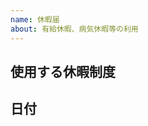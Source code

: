 ```yaml
---
name: 休暇届
about: 有給休暇、病気休暇等の利用
---
```


<!--
まず、タイトルに

休暇届

と入力してください
-->

## 使用する休暇制度

<!--
有給休暇
生理休暇
慶弔休暇
病気休暇
裁判員等のための休暇

のいずれかを入力してください 
-->

## 日付

<!--
休暇を適用する日付(期間が明らかである場合は開始日と終了日)を入力してください
（例）
    - 2020/01/01
    - 2020/01/02
    - 2020/01/03
（例）2020/01/01-2020/01/09
-->
